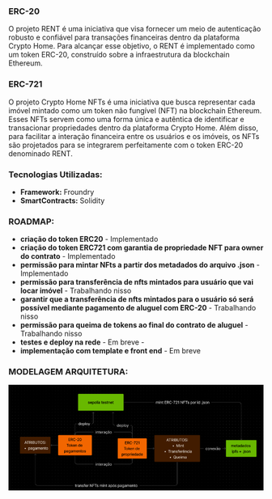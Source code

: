 ### ERC-20

O projeto RENT é uma iniciativa que visa fornecer um meio de autenticação robusto e confiável para transações financeiras dentro da plataforma Crypto Home. Para alcançar esse objetivo, o RENT é implementado como um token ERC-20, construído sobre a infraestrutura da blockchain Ethereum.

### ERC-721

O projeto Crypto Home NFTs é uma iniciativa que busca representar cada imóvel mintado como um token não fungível (NFT) na blockchain Ethereum. Esses NFTs servem como uma forma única e autêntica de identificar e transacionar propriedades dentro da plataforma Crypto Home. Além disso, para facilitar a interação financeira entre os usuários e os imóveis, os NFTs são projetados para se integrarem perfeitamente com o token ERC-20 denominado RENT.

### Tecnologias Utilizadas:

- **Framework:** Froundry
- **SmartContracts:** Solidity

### ROADMAP:

- **criação do token ERC20** - Implementado
- **criação do token ERC721 com garantia de propriedade NFT para owner do contrato** - Implementado
- **permissão para mintar NFts a partir dos metadados do arquivo .json** - Implementado
- **permissão para transferência de nfts mintados para usuário que vai locar imóvel** - Trabalhando nisso
- **garantir que a transferência de nfts mintados para o usuário só será possível mediante pagamento de aluguel com ERC-20** - Trabalhando nisso
- **permissão para queima de tokens ao final do contrato de aluguel** - Trabalhando nisso
- **testes e deploy na rede** - Em breve -
- **implementação com template e front end** - Em breve

### MODELAGEM ARQUITETURA:

![alt text](image-7.png)
